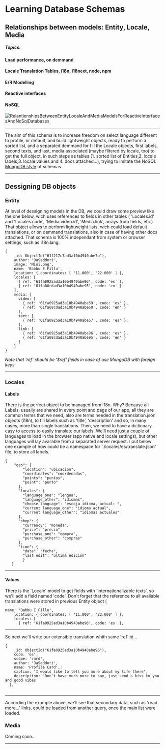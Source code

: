 
# Learning Database Schemas

## Relationships between models: Entity, Locale, Media
##### Topics:
#### Load performance, on demmand
#### Locale Translation Tables, i18n, i18next, node, npm
#### E/R Modelling
#### Reactive interfaces
#### NoSQL

![RelantionshipsBetweenEntityLocaleAndMediaModelsForReactiveInterfacesAndNoSqlDatabases](https://user-images.githubusercontent.com/57029303/151651517-648ad2aa-e787-462c-96d8-88263a1f3325.png)



***
The aim of this schema is to increase freedom on select language different to profile, or default, and build lightweight objects, ready to perform a sorted list, and a separated demmand for fill the Locale objects, first labels, second texts, and last, media associated (maybe filtered by locale, too) to get the full object, in such steps as tables (1. sorted list of Entities,2. locale labels,3. locale values and 4. docs attached...), trying to imitate the NoSQL [MongoDB style](https://docs.mongodb.com/manual/tutorial/model-embedded-one-to-one-relationships-between-documents/) of schemas. 

***
## Dessigning DB objects

### Entity

At level of dessigning models in the DB, we could draw some preview like the one below, 
wich uses references to fields in other tables ( 'Locales.id' and 'Locales.code', 'Media.video.id', 'Media.link', arrays from fields, etc.)
That object allows to perform lightweight lists, wich could load default translations, or on demmand translations, also in case of having other docs attached.
That schema is 100% independant from system or browser settings, such as i18n.lang.

```
{
    _id: ObjectId("61f217c7ad3a10b4940abe7b"),
    author: 'DaSaddori',
    image: 'Mini.png',
    name: 'Babbu E Fillu',
    location: { coordinates: [ '11.000', '22.000' ] },
    locales: [
      { ref: '61fa0925ad3a10b4940abe96', code: 'es' },
      { ref: '61fa08cdad3a10b4940abe95', code: 'en' }
    ],
    media: {
      video: [
        { ref: '61fa0925ad3a10b4940abe59', code: 'es' },
        { ref: '61fa08cdad3a10b4940abe60', code: 'en' }
      ],
      text: [
        { ref: '61fa0925ad3a10b4940abe57', code: 'es' },
      ],
      link: [
        { ref: '61fa0925ad3a10b4940abe96', code: 'es' },
        { ref: '61fa08cdad3a10b4940abe95', code: 'en' }
      ]
    }
}
```
*Note that 'ref' should be '$ref' fields in case of use MongoDB with foreign keys*
***
### Locales
#### Labels
There is the perfect object to be managed from i18n. Why? Because all Labels, usually are shared in every point and page of our app, all they are common terms that we need, also are terms needed in the translation.json objects (i18n),  to fill labels such as 'title', 'description' and so, in many cases, more than single translations. Then, we need to have a dictionary easy to access to easily translate our labels. We'll need just a couple of languages to load in the browser (app native and locale settings), but  other languages will lay  available  from a separated server request. I put below one example of how could be a namespace for './locales/es/translate.json' file, to store all labels.
```
{
    "geo": {
        "location": "ubicación",
        "coordinates": "coordenadas",
        "points": "puntos",
        "point": "punto"
      },
      "locales": {
        "language_one": "lengua",
        "language_other": "idiomas",
        "choose language": "escoja idioma, actual: ",
        "current language_one": "idioma actual",
        "current language_other": "idiomas actuales"
      },
      "shop": {
        "currency": "moneda",
        "price": "precio",
        "purchase_one": "compra",
        "purchase_other": "compras"        
      },
      "time": {
        "date": "fecha",
        "last edit": "última edición"
        }
   }
```
***

#### Values

There is the 'Locale' model to get fields with 'internationalizable texts', so we'll add a field named 'code'. Don't forget that the reference to all available translations were stored in previous Entity object (
```
name: 'Babbu E Fillu',
    location: { coordinates: [ '11.000', '22.000' ] },
    locales: [
      { ref: '61fa0925ad3a10b4940abe96', code: 'es' },
```

***
So next we'll write our extensible translation whith same 'ref' id...

```
{
    _id: ObjectId("61fa0925ad3a10b4940abe96"),
    code: 'es',
    scope: 'card',
    author: 'DaSaddori',
    name: 'Profile Card',: 
    caption: 'I would like to tell you more about my life there',
    description: 'Don´t have much more to say, just send a kiss to you and good vibes'
  }, 
  
```
***
According the example above, we'll see that secondary data, such as 'read more...' links, could be loaded from another query, once the main list were loaded.

### Media 
Coming soon...
 ***
 
